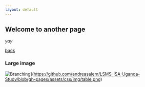 ```yaml
---
layout: default
---
```


## Welcome to another page

_yay_

[back](./)

     
     
### Large image

![Branching]([https://guides.github.com/activities/hello-world/branching.png)](https://github.com/andreasalem/LSMS-ISA-Uganda-Study/blob/gh-pages/assets/css/img/table.png)

